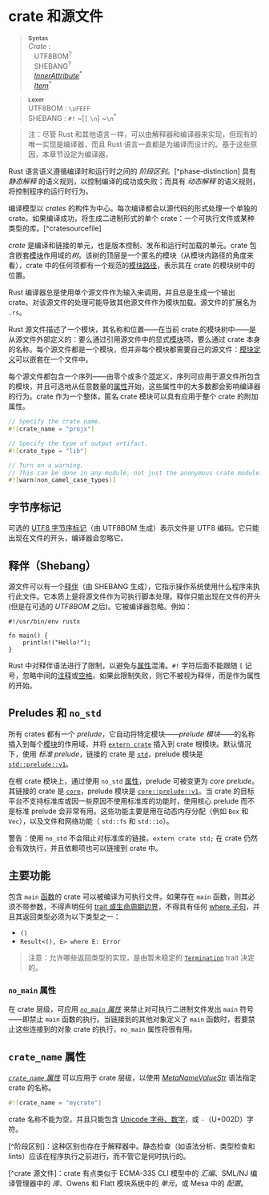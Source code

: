 # crate 和源文件

> **<sup>Syntax</sup>**\
> _Crate_ :\
> &nbsp;&nbsp; UTF8BOM<sup>?</sup>\
> &nbsp;&nbsp; SHEBANG<sup>?</sup>\
> &nbsp;&nbsp; [_InnerAttribute_]<sup>\*</sup>\
> &nbsp;&nbsp; [_Item_]<sup>\*</sup>

> **<sup>Lexer</sup>**\
> UTF8BOM : `\uFEFF`\
> SHEBANG : `#!` ~[`[` `\n`] ~`\n`<sup>\*</sup>

> 注：尽管 Rust 和其他语言一样，可以由解释器和编译器来实现，但现有的唯一实现是编译器，而且 Rust 语言一直都是为编译而设计的。基于这些原因，本章节设定为编译器。

Rust 语言语义遵循编译时和运行时之间的 *阶段区别*。[^phase-distinction] 具有 *静态解释* 的语义规则，以控制编译的成功或失败；而具有 *动态解释* 的语义规则，将控制程序的运行时行为。

编译模型以 _crates_ 的构件为中心。每次编译都会以源代码的形式处理一个单独的 crate。如果编译成功，将生成二进制形式的单个
crate：一个可执行文件或某种类型的库。[^cratesourcefile]

_crate_ 是编译和链接的单元，也是版本控制、发布和运行时加载的单元。crate 包含嵌套[模块][module]作用域的*树*。该树的顶层是一个匿名的模块（从模块内路径的角度来看），crate 中的任何项都有一个规范的[模块路径][module path]，表示其在 crate 的模块树中的位置。

Rust 编译器总是使用单个源文件作为输入来调用，并且总是生成一个输出 crate。对该源文件的处理可能导致其他源文件作为模块加载。源文件的扩展名为 `.rs`。

Rust 源文件描述了一个模块，其名称和位置——在当前 crate 的模块树中——是从源文件外部定义的：要么通过引用源文件中的显式[模块][module]项，要么通过 crate 本身的名称。每个源文件都是一个模块，但并非每个模块都需要自己的源文件：[模块定义][module]可以嵌套在一个文件中。

每个源文件都包含一个序列——由零个或多个[项][_Item_]定义，序列可应用于源文件所包含的模块，并且可选地从任意数量的[属性][attributes]开始，这些属性中的大多数都会影响编译器的行为。crate 作为一个整体，匿名 crate 模块可以具有应用于整个 crate 的附加属性。

```rust
// Specify the crate name.
#![crate_name = "projx"]

// Specify the type of output artifact.
#![crate_type = "lib"]

// Turn on a warning.
// This can be done in any module, not just the anonymous crate module.
#![warn(non_camel_case_types)]
```

## 字节序标记

可选的 [UTF8 字节序标记][_UTF8 byte order mark_]（由 UTF8BOM 生成）表示文件是 UTF8 编码。它只能出现在文件的开头，编译器会忽略它。

## 释伴（Shebang）

源文件可以有一个[释伴][_shebang_]（由 SHEBANG 生成），它指示操作系统使用什么程序来执行此文件。它本质上是将源文件作为可执行脚本处理。释伴只能出现在文件的开头(但是在可选的 _UTF8BOM_ 之后)。它被编译器忽略。例如：

<!-- ignore: tests don't like shebang -->
```rust,ignore
#!/usr/bin/env rustx

fn main() {
    println!("Hello!");
}
```

Rust 中对释伴语法进行了限制，以避免与[属性][attribute]混淆。`#!` 字符后面不能跟随 `[` 记号，忽略中间的[注释][comments]或[空格][whitespace]。如果此限制失败，则它不被视为释伴，而是作为属性的开始。

## Preludes 和 `no_std`

所有 crates 都有一个 *prelude*，它自动将特定模块——*prelude 模块*——的名称插入到每个[模块][module]的作用域，并将 [`extern
crate`] 插入到 crate 根模块。默认情况下，使用 *标准 prelude*，链接的 crate 是 [`std`]，prelude 模块是 [`std::prelude::v1`]。

在根 crate 模块上，通过使用 `no_std` 
[属性][attribute]，prelude 可被变更为 *core prelude*。其链接的 crate 是 [`core`]，prelude 模块是 [`core::prelude::v1`]。当 crate 的目标平台不支持标准库或因一些原因不使用标准库的功能时，使用核心 prelude 而不是标准 prelude 会非常有用。这些功能主要是用在动态内存分配（例如 `Box` 和 `Vec`），以及文件和网络功能（
`std::fs` 和 `std::io`）。

<div class="warning">

警告：使用 `no_std` 不会阻止对标准库的链接。`extern crate std;` 在 crate 仍然会有效执行，并且依赖项也可以链接到 crate 中。

</div>

## 主要功能

包含 `main` [函数][function]的 crate 可以被编译为可执行文件。如果存在
`main` 函数，则其必须不带参数，不得声明任何 [trait 或生命周期边界][trait or lifetime bounds]，不得具有任何 [where 子句][where clauses]，并且其返回类型必须为以下类型之一：

* `()`
* `Result<(), E> where E: Error`
<!-- * `!` -->
<!-- * Result<!, E> where E: Error` -->

> 注意：允许哪些返回类型的实现，是由暂未稳定的 [`Termination`] trait 决定的。

<!-- 如果上一节需要更新（自 “必须不带参数” 后），也需要更新 testing.md 文件 -->

### `no_main` 属性

在 crate 层级，可应用 [*`no_main` 属性*][attribute] 来禁止对可执行二进制文件发出 `main` 符号——即禁止 `main` 函数的执行。当链接到的其他对象定义了 `main` 函数时，若要禁止这些连接到的对象 crate 的执行，`no_main` 属性将很有用。

## `crate_name` 属性

[*`crate_name` 属性*][attribute] 可以应用于 crate 层级，以使用 [_MetaNameValueStr_] 语法指定 crate 的名称。 

```rust
#![crate_name = "mycrate"]
```

crate 名称不能为空，并且只能包含 [Unicode 字母、数字][Unicode alphanumeric]，或 `-`（U+002D）字符。

[^阶段区别]：这种区别也存在于解释器中。静态检查（如语法分析、类型检查和 lints）应该在程序执行之前进行，而不管它是何时执行的。

[^crate 源文件]：crate 有点类似于 ECMA-335 CLI 模型中的 *汇编*、SML/NJ 编译管理器中的 *库*、Owens 和 Flatt 模块系统中的 *单元*，或 Mesa 中的 *配置*。

[Unicode alphanumeric]: ../std/primitive.char.html#method.is_alphanumeric
[_InnerAttribute_]: attributes.md
[_Item_]: items.md
[_MetaNameValueStr_]: attributes.md#meta-item-attribute-syntax
[_shebang_]: https://en.wikipedia.org/wiki/Shebang_(Unix)
[_utf8 byte order mark_]: https://en.wikipedia.org/wiki/Byte_order_mark#UTF-8
[`Termination`]: ../std/process/trait.Termination.html
[`core`]: ../core/index.html
[`core::prelude::v1`]: ../core/prelude/index.html
[`extern crate`]: items/extern-crates.md
[`std`]: ../std/index.html
[`std::prelude::v1`]: ../std/prelude/index.html
[attribute]: attributes.md
[attributes]: attributes.md
[comments]: comments.md
[function]: items/functions.md
[module]: items/modules.md
[module path]: paths.md
[trait or lifetime bounds]: trait-bounds.md
[where clauses]: items/generics.md#where-clauses
[whitespace]: whitespace.md

<script>
(function() {
    var fragments = {
        "#preludes-and-no_std": "names/preludes.html",
    };
    var target = fragments[window.location.hash];
    if (target) {
        var url = window.location.toString();
        var base = url.substring(0, url.lastIndexOf('/'));
        window.location.replace(base + "/" + target);
    }
})();
</script>
